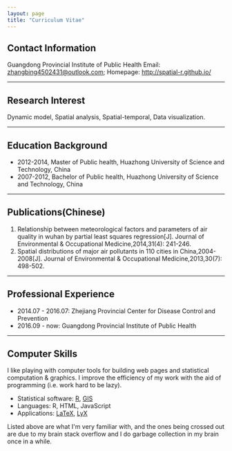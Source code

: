 ```yaml
---
layout: page
title: "Curriculum Vitae"
---
```


## Contact Information

Guangdong Provincial Institute of Public Health
Email: zhangbing4502431@outlook.com; Homepage: <http://spatial-r.github.io/>

----------------------------------

## Research Interest
   Dynamic model, Spatial analysis, Spatial-temporal, Data visualization.

-------------------------------------

## Education Background

- 2012-2014, Master of Public health, Huazhong University of Science and Technology, China
- 2007-2012, Bachelor of Public health, Huazhong University of Science and Technology, China

--------------------------------

## Publications(Chinese)

1. Relationship between meteorological factors and parameters of air quality in wuhan by partial least squares regression[J]. Journal of Environmental &amp; Occupational Medicine,2014,31(4): 241-246.
1. Spatial distributions of major air pollutants in 110 cities in China,2004-2008[J]. Journal of Environmental &amp; Occupational Medicine,2013,30(7): 498-502.

------------------------------

## Professional Experience

- 2014.07 - 2016.07: Zhejiang Provincial Center for Disease Control and Prevention
- 2016.09 - now: Guangdong Provincial Institute of Public Health

-------------------------------------------

## Computer Skills

I like playing with computer tools for building web pages and statistical computation & graphics. I improve the efficiency of my work with the aid of programming (i.e. work hard to be lazy).

- Statistical software: [R](http://www.r-project.org/), [GIS](http://en.wikipedia.org/wiki/Geographic_information_system)
- Languages: R, HTML, JavaScript
- Applications: [LaTeX](http://www.latex-project.org/), [LyX](http://www.lyx.org)

Listed above are what I'm very familiar with, and the ones being crossed out are due to my brain stack overflow and I do garbage collection in my brain once in a while.


